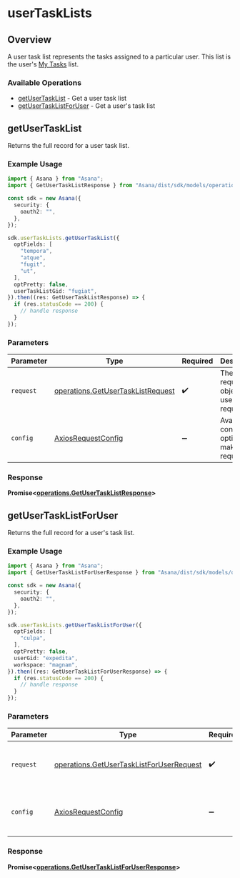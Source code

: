 # userTaskLists

## Overview

A user task list represents the tasks assigned to a particular user. This list is the user's [My Tasks](https://asana.com/guide/help/fundamentals/my-tasks) list.

### Available Operations

* [getUserTaskList](#getusertasklist) - Get a user task list
* [getUserTaskListForUser](#getusertasklistforuser) - Get a user's task list

## getUserTaskList

Returns the full record for a user task list.

### Example Usage

```typescript
import { Asana } from "Asana";
import { GetUserTaskListResponse } from "Asana/dist/sdk/models/operations";

const sdk = new Asana({
  security: {
    oauth2: "",
  },
});

sdk.userTaskLists.getUserTaskList({
  optFields: [
    "tempora",
    "atque",
    "fugit",
    "ut",
  ],
  optPretty: false,
  userTaskListGid: "fugiat",
}).then((res: GetUserTaskListResponse) => {
  if (res.statusCode == 200) {
    // handle response
  }
});
```

### Parameters

| Parameter                                                                              | Type                                                                                   | Required                                                                               | Description                                                                            |
| -------------------------------------------------------------------------------------- | -------------------------------------------------------------------------------------- | -------------------------------------------------------------------------------------- | -------------------------------------------------------------------------------------- |
| `request`                                                                              | [operations.GetUserTaskListRequest](../../models/operations/getusertasklistrequest.md) | :heavy_check_mark:                                                                     | The request object to use for the request.                                             |
| `config`                                                                               | [AxiosRequestConfig](https://axios-http.com/docs/req_config)                           | :heavy_minus_sign:                                                                     | Available config options for making requests.                                          |


### Response

**Promise<[operations.GetUserTaskListResponse](../../models/operations/getusertasklistresponse.md)>**


## getUserTaskListForUser

Returns the full record for a user's task list.

### Example Usage

```typescript
import { Asana } from "Asana";
import { GetUserTaskListForUserResponse } from "Asana/dist/sdk/models/operations";

const sdk = new Asana({
  security: {
    oauth2: "",
  },
});

sdk.userTaskLists.getUserTaskListForUser({
  optFields: [
    "culpa",
  ],
  optPretty: false,
  userGid: "expedita",
  workspace: "magnam",
}).then((res: GetUserTaskListForUserResponse) => {
  if (res.statusCode == 200) {
    // handle response
  }
});
```

### Parameters

| Parameter                                                                                            | Type                                                                                                 | Required                                                                                             | Description                                                                                          |
| ---------------------------------------------------------------------------------------------------- | ---------------------------------------------------------------------------------------------------- | ---------------------------------------------------------------------------------------------------- | ---------------------------------------------------------------------------------------------------- |
| `request`                                                                                            | [operations.GetUserTaskListForUserRequest](../../models/operations/getusertasklistforuserrequest.md) | :heavy_check_mark:                                                                                   | The request object to use for the request.                                                           |
| `config`                                                                                             | [AxiosRequestConfig](https://axios-http.com/docs/req_config)                                         | :heavy_minus_sign:                                                                                   | Available config options for making requests.                                                        |


### Response

**Promise<[operations.GetUserTaskListForUserResponse](../../models/operations/getusertasklistforuserresponse.md)>**

